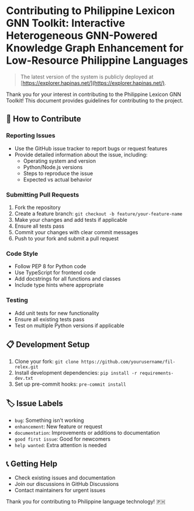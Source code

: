 # Contributing to Philippine Lexicon GNN Toolkit: Interactive Heterogeneous GNN-Powered Knowledge Graph Enhancement for Low-Resource Philippine Languages

> The latest version of the system is publicly deployed at [https://explorer.hapinas.net/](https://explorer.hapinas.net/).

Thank you for your interest in contributing to the Philippine Lexicon GNN Toolkit! This document provides guidelines for contributing to the project.

## 🤝 How to Contribute

### Reporting Issues

- Use the GitHub issue tracker to report bugs or request features
- Provide detailed information about the issue, including:
  - Operating system and version
  - Python/Node.js versions
  - Steps to reproduce the issue
  - Expected vs actual behavior

### Submitting Pull Requests

1. Fork the repository
2. Create a feature branch: `git checkout -b feature/your-feature-name`
3. Make your changes and add tests if applicable
4. Ensure all tests pass
5. Commit your changes with clear commit messages
6. Push to your fork and submit a pull request

### Code Style

- Follow PEP 8 for Python code
- Use TypeScript for frontend code
- Add docstrings for all functions and classes
- Include type hints where appropriate

### Testing

- Add unit tests for new functionality
- Ensure all existing tests pass
- Test on multiple Python versions if applicable

## 📋 Development Setup

1. Clone your fork: `git clone https://github.com/yourusername/fil-relex.git`
2. Install development dependencies: `pip install -r requirements-dev.txt`
3. Set up pre-commit hooks: `pre-commit install`

## 🏷️ Issue Labels

- `bug`: Something isn't working
- `enhancement`: New feature or request
- `documentation`: Improvements or additions to documentation
- `good first issue`: Good for newcomers
- `help wanted`: Extra attention is needed

## 📞 Getting Help

- Check existing issues and documentation
- Join our discussions in GitHub Discussions
- Contact maintainers for urgent issues

Thank you for contributing to Philippine language technology! 🇵🇭
